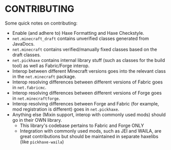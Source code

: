 # CONTRIBUTING

Some quick notes on contributing:
- Enable (and adhere to) Haxe Formatting and Haxe Checkstyle.
- `net.minecraft_draft` contains unverified classes generated from JavaDocs.
- `net.minecraft` contains verified/manually fixed classes based on the draft classes.
- `net.pickhaxe` contains internal library stuff (such as classes for the build tool) as well as Fabric/Forge interop.
- Interop between different Minecraft versions goes into the relevant class in the `net.minecraft` package.
- Interop resolving differences between different versions of Fabric goes in `net.fabricmc`.
- Interop resolving differences between different versions of Forge goes in `net.minecraftforge`.
- Interop resolving differences between Forge and Fabric (for example, mod registration is different) goes in `net.pickhaxe`.
- Anything else (Mixin support, interop with commonly used mods) should go in their OWN library.
  - This library's codebase pertains to Fabric and Forge ONLY
  - Integration with commonly used mods, such as JEI and WAILA, are great contributions but should be maintained in separate haxelibs (like `pickhaxe-waila`)